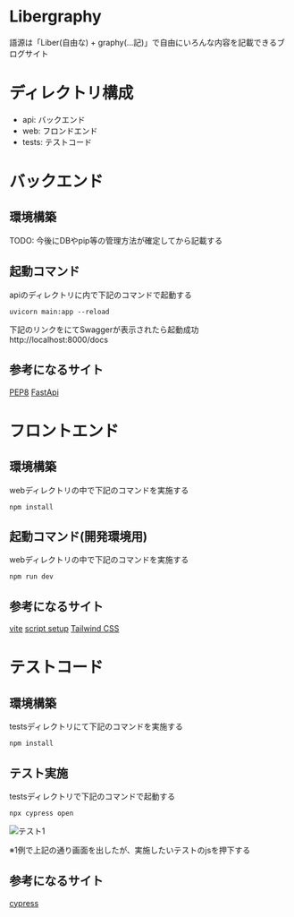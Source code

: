 # Libergraphy
語源は「Liber(自由な) + graphy(…記)」で自由にいろんな内容を記載できるブログサイト

# ディレクトリ構成
* api: バックエンド
* web: フロンドエンド
* tests: テストコード

# バックエンド
## 環境構築
TODO: 今後にDBやpip等の管理方法が確定してから記載する

## 起動コマンド
apiのディレクトリに内で下記のコマンドで起動する
```
uvicorn main:app --reload
```

下記のリンクをにてSwaggerが表示されたら起動成功
http://localhost:8000/docs

## 参考になるサイト
[PEP8](https://pep8-ja.readthedocs.io/ja/latest/)
[FastApi](https://fastapi.tiangolo.com/ja/)

# フロントエンド
## 環境構築
webディレクトリの中で下記のコマンドを実施する
```
npm install
```

## 起動コマンド(開発環境用)
webディレクトリの中で下記のコマンドを実施する
```
npm run dev
```

## 参考になるサイト
[vite](https://ja.vitejs.dev/guide/)
[script setup](https://v3.ja.vuejs.org/api/sfc-script-setup.html#typescript-%E3%81%AE%E3%81%BF%E3%81%AE%E6%A9%9F%E8%83%BD)
[Tailwind CSS](https://tailwindcss.jp/docs/installation)

# テストコード
## 環境構築
testsディレクトリにて下記のコマンドを実施する
```
npm install
```

## テスト実施
testsディレクトリで下記のコマンドで起動する
```
npx cypress open
```

![テスト1](https://user-images.githubusercontent.com/40077660/164956411-65b48716-3162-45cd-982b-709d3fb7b359.png)

※1例で上記の通り画面を出したが、実施したいテストのjsを押下する

## 参考になるサイト
[cypress](https://www.cypress.io/)
